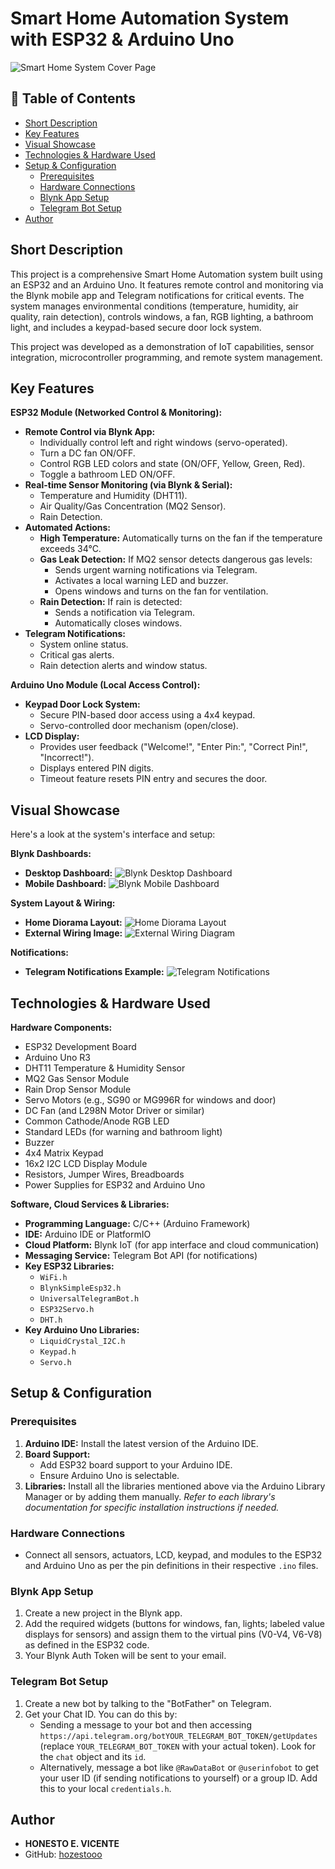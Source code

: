 # Smart Home Automation System with ESP32 & Arduino Uno

![Smart Home System Cover Page](./Images/cover.png)

## 📝 Table of Contents
* [Short Description](#short-description)
* [Key Features](#key-features)
* [Visual Showcase](#visual-showcase)
* [Technologies & Hardware Used](#technologies--hardware-used)
* [Setup & Configuration](#setup--configuration)
  * [Prerequisites](#prerequisites)
  * [Hardware Connections](#hardware-connections)
  * [Blynk App Setup](#blynk-app-setup)
  * [Telegram Bot Setup](#telegram-bot-setup)
* [Author](#author)

## Short Description

This project is a comprehensive Smart Home Automation system built using an ESP32 and an Arduino Uno. It features remote control and monitoring via the Blynk mobile app and Telegram notifications for critical events. The system manages environmental conditions (temperature, humidity, air quality, rain detection), controls windows, a fan, RGB lighting, a bathroom light, and includes a keypad-based secure door lock system.

This project was developed as a demonstration of IoT capabilities, sensor integration, microcontroller programming, and remote system management.

## Key Features

**ESP32 Module (Networked Control & Monitoring):**
* **Remote Control via Blynk App:**
    * Individually control left and right windows (servo-operated).
    * Turn a DC fan ON/OFF.
    * Control RGB LED colors and state (ON/OFF, Yellow, Green, Red).
    * Toggle a bathroom LED ON/OFF.
* **Real-time Sensor Monitoring (via Blynk & Serial):**
    * Temperature and Humidity (DHT11).
    * Air Quality/Gas Concentration (MQ2 Sensor).
    * Rain Detection.
* **Automated Actions:**
    * **High Temperature:** Automatically turns on the fan if the temperature exceeds 34°C.
    * **Gas Leak Detection:** If MQ2 sensor detects dangerous gas levels:
        * Sends urgent warning notifications via Telegram.
        * Activates a local warning LED and buzzer.
        * Opens windows and turns on the fan for ventilation.
    * **Rain Detection:** If rain is detected:
        * Sends a notification via Telegram.
        * Automatically closes windows.
* **Telegram Notifications:**
    * System online status.
    * Critical gas alerts.
    * Rain detection alerts and window status.

**Arduino Uno Module (Local Access Control):**
* **Keypad Door Lock System:**
    * Secure PIN-based door access using a 4x4 keypad.
    * Servo-controlled door mechanism (open/close).
* **LCD Display:**
    * Provides user feedback ("Welcome!", "Enter Pin:", "Correct Pin!", "Incorrect!").
    * Displays entered PIN digits.
    * Timeout feature resets PIN entry and secures the door.

## Visual Showcase

Here's a look at the system's interface and setup:

**Blynk Dashboards:**
* **Desktop Dashboard:**
    ![Blynk Desktop Dashboard](./Images/blynk_desktop_dashboard.jpg)
* **Mobile Dashboard:**
    ![Blynk Mobile Dashboard](./Images/blynk_mobile_dashboard.jpg)

**System Layout & Wiring:**
* **Home Diorama Layout:**
    ![Home Diorama Layout](./Images/home_diorama_layout.jpg)
* **External Wiring Image:**
    ![External Wiring Diagram](./Images/external_wiring.png)

**Notifications:**
* **Telegram Notifications Example:**
    ![Telegram Notifications](./Images/telegram_notifications.jpg)

## Technologies & Hardware Used

**Hardware Components:**
* ESP32 Development Board
* Arduino Uno R3
* DHT11 Temperature & Humidity Sensor
* MQ2 Gas Sensor Module
* Rain Drop Sensor Module
* Servo Motors (e.g., SG90 or MG996R for windows and door)
* DC Fan (and L298N Motor Driver or similar)
* Common Cathode/Anode RGB LED
* Standard LEDs (for warning and bathroom light)
* Buzzer
* 4x4 Matrix Keypad
* 16x2 I2C LCD Display Module
* Resistors, Jumper Wires, Breadboards
* Power Supplies for ESP32 and Arduino Uno

**Software, Cloud Services & Libraries:**
* **Programming Language:** C/C++ (Arduino Framework)
* **IDE:** Arduino IDE or PlatformIO
* **Cloud Platform:** Blynk IoT (for app interface and cloud communication)
* **Messaging Service:** Telegram Bot API (for notifications)
* **Key ESP32 Libraries:**
    * `WiFi.h`
    * `BlynkSimpleEsp32.h`
    * `UniversalTelegramBot.h`
    * `ESP32Servo.h`
    * `DHT.h`
* **Key Arduino Uno Libraries:**
    * `LiquidCrystal_I2C.h`
    * `Keypad.h`
    * `Servo.h`

## Setup & Configuration

### Prerequisites
1.  **Arduino IDE:** Install the latest version of the Arduino IDE.
2.  **Board Support:**
    * Add ESP32 board support to your Arduino IDE.
    * Ensure Arduino Uno is selectable.
3.  **Libraries:** Install all the libraries mentioned above via the Arduino Library Manager or by adding them manually. *Refer to each library's documentation for specific installation instructions if needed.*

### Hardware Connections
* Connect all sensors, actuators, LCD, keypad, and modules to the ESP32 and Arduino Uno as per the pin definitions in their respective `.ino` files.

### Blynk App Setup
1.  Create a new project in the Blynk app.
2.  Add the required widgets (buttons for windows, fan, lights; labeled value displays for sensors) and assign them to the virtual pins (V0-V4, V6-V8) as defined in the ESP32 code.
3.  Your Blynk Auth Token will be sent to your email.

### Telegram Bot Setup
1.  Create a new bot by talking to the "BotFather" on Telegram.
2.  Get your Chat ID. You can do this by:
    * Sending a message to your bot and then accessing `https://api.telegram.org/botYOUR_TELEGRAM_BOT_TOKEN/getUpdates` (replace `YOUR_TELEGRAM_BOT_TOKEN` with your actual token). Look for the `chat` object and its `id`.
    * Alternatively, message a bot like `@RawDataBot` or `@userinfobot` to get your user ID (if sending notifications to yourself) or a group ID. Add this to your local `credentials.h`.

## Author
* **HONESTO E. VICENTE**
* GitHub: [hozestooo](https://github.com/hozestooo)
